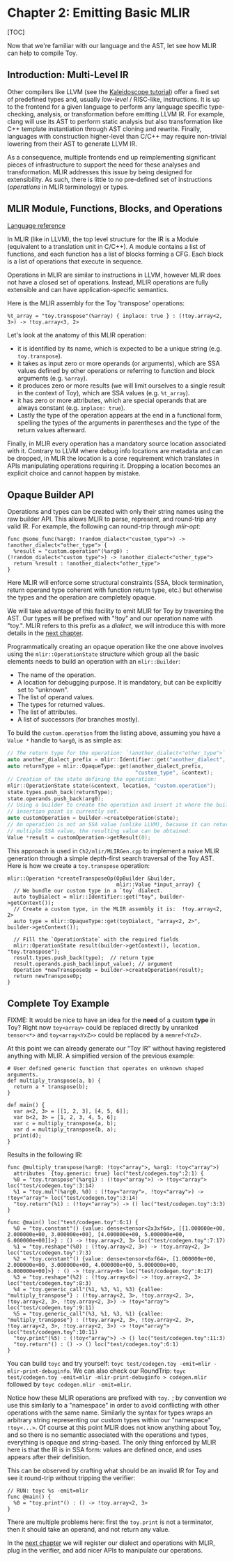# Chapter 2: Emitting Basic MLIR

[TOC]

Now that we're familiar with our language and the AST, let see how MLIR can help
to compile Toy.

## Introduction: Multi-Level IR

Other compilers like LLVM (see the
[Kaleidoscope tutorial](https://llvm.org/docs/tutorial/LangImpl01.html)) offer
a fixed set of predefined types and, usually *low-level* / RISC-like,
instructions. It is up to the frontend for a given language to perform any
language specific type-checking, analysis, or transformation before emitting
LLVM IR. For example, clang will use its AST to perform static analysis but also
transformation like C++ template instantiation through AST cloning and rewrite.
Finally, languages with construction higher-level than C/C++ may require
non-trivial lowering from their AST to generate LLVM IR.

As a consequence, multiple frontends end up reimplementing significant pieces of
infrastructure to support the need for these analyses and transformation. MLIR
addresses this issue by being designed for extensibility. As such, there is
little to no pre-defined set of instructions (*operations* in MLIR
terminology) or types.

## MLIR Module, Functions, Blocks, and Operations

[Language reference](LangRef.md#operations)

In MLIR (like in LLVM), the top level structure for the IR is a Module
(equivalent to a translation unit in C/C++). A module contains a list of
functions, and each function has a list of blocks forming a CFG. Each block is a
list of operations that execute in sequence.

Operations in MLIR are similar to instructions in LLVM, however MLIR does not
have a closed set of operations. Instead, MLIR operations are fully extensible
and can have application-specific semantics.

Here is the MLIR assembly for the Toy 'transpose' operations:

```MLIR(.mlir)
%t_array = "toy.transpose"(%array) { inplace: true } : (!toy.array<2, 3>) -> !toy.array<3, 2>
```

Let's look at the anatomy of this MLIR operation:

-   it is identified by its name, which is expected to be a unique string (e.g.
    `toy.transpose`).
-   it takes as input zero or more operands (or arguments), which are SSA values
    defined by other operations or referring to function and block arguments
    (e.g. `%array`).
-   it produces zero or more results (we will limit ourselves to a single result
    in the context of Toy), which are SSA values (e.g. `%t_array`).
-   it has zero or more attributes, which are special operands that are always
    constant (e.g. `inplace: true`).
-   Lastly the type of the operation appears at the end in a functional form,
    spelling the types of the arguments in parentheses and the type of the
    return values afterward.

Finally, in MLIR every operation has a mandatory source location associated with
it. Contrary to LLVM where debug info locations are metadata and can be dropped,
in MLIR the location is a core requirement which translates in APIs manipulating
operations requiring it. Dropping a location becomes an explicit choice and
cannot happen by mistake.


## Opaque Builder API

Operations and types can be created with only their string names using the
raw builder API. This allows MLIR to parse, represent, and round-trip any valid
IR. For example, the following can round-trip through *mlir-opt*:

```MLIR(.mlir)
func @some_func(%arg0: !random_dialect<"custom_type">) -> !another_dialect<"other_type"> {
  %result = "custom.operation"(%arg0) : (!random_dialect<"custom_type">) -> !another_dialect<"other_type">
  return %result : !another_dialect<"other_type">
}
```

Here MLIR will enforce some structural constraints (SSA, block termination,
return operand type coherent with function return type, etc.) but otherwise the
types and the operation are completely opaque.

We will take advantage of this facility to emit MLIR for Toy by traversing the
AST. Our types will be prefixed with "!toy" and our operation name with "toy.".
MLIR refers to this prefix as a *dialect*, we will introduce this with more
details in the [next chapter](Ch-3.md).

Programmatically creating an opaque operation like the one above involves using
the `mlir::OperationState` structure which group all the basic elements needs to
build an operation with an `mlir::Builder`:

-   The name of the operation.
-   A location for debugging purpose. It is mandatory, but can be explicitly set
    to "unknown".
-   The list of operand values.
-   The types for returned values.
-   The list of attributes.
-   A list of successors (for branches mostly).

To build the `custom.operation` from the listing above, assuming you have a
`Value *` handle to `%arg0`, is as simple as:

```c++
// The return type for the operation: `!another_dialect<"other_type">`
auto another_dialect_prefix = mlir::Identifier::get("another_dialect", &context);
auto returnType = mlir::OpaqueType::get(another_dialect_prefix,
                                         "custom_type", &context);
// Creation of the state defining the operation:
mlir::OperationState state(&context, location, "custom.operation");
state.types.push_back(returnType);
state.operands.push_back(arg0);
// Using a builder to create the operation and insert it where the builder
// insertion point is currently set.
auto customOperation = builder->createOperation(state);
// An operation is not an SSA value (unlike LLVM), because it can return
// multiple SSA value, the resulting value can be obtained:
Value *result = customOperation->getResult(0);
```

This approach is used in `Ch2/mlir/MLIRGen.cpp` to implement a naive MLIR
generation through a simple depth-first search traversal of the Toy AST. Here is
how we create a `toy.transpose` operation:

```
mlir::Operation *createTransposeOp(OpBuilder &builder,
                                   mlir::Value *input_array) {
  // We bundle our custom type in a `toy` dialect.
  auto toyDialect = mlir::Identifier::get("toy", builder->getContext());
  // Create a custom type, in the MLIR assembly it is:  !toy.array<2, 2>
  auto type = mlir::OpaqueType::get(toyDialect, "array<2, 2>", builder->getContext());

  // Fill the `OperationState` with the required fields
  mlir::OperationState result(builder->getContext(), location, "toy.transpose");
  result.types.push_back(type);  // return type
  result.operands.push_back(input_value); // argument
  Operation *newTransposeOp = builder->createOperation(result);
  return newTransposeOp;
}
```

## Complete Toy Example

FIXME: It would be nice to have an idea for the **need** of a custom **type** in
Toy? Right now `toy<array>` could be replaced directly by unranked `tensor<*>`
and `toy<array<YxZ>>` could be replaced by a `memref<YxZ>`.

At this point we can already generate our "Toy IR" without having registered
anything with MLIR. A simplified version of the previous example:

```Toy {.toy}
# User defined generic function that operates on unknown shaped arguments.
def multiply_transpose(a, b) {
  return a * transpose(b);
}

def main() {
  var a<2, 3> = [[1, 2, 3], [4, 5, 6]];
  var b<2, 3> = [1, 2, 3, 4, 5, 6];
  var c = multiply_transpose(a, b);
  var d = multiply_transpose(b, a);
  print(d);
}
```

Results in the following IR:

```MLIR(.mlir)
func @multiply_transpose(%arg0: !toy<"array">, %arg1: !toy<"array">)
  attributes  {toy.generic: true} loc("test/codegen.toy":2:1) {
  %0 = "toy.transpose"(%arg1) : (!toy<"array">) -> !toy<"array"> loc("test/codegen.toy":3:14)
  %1 = "toy.mul"(%arg0, %0) : (!toy<"array">, !toy<"array">) -> !toy<"array"> loc("test/codegen.toy":3:14)
  "toy.return"(%1) : (!toy<"array">) -> () loc("test/codegen.toy":3:3)
}

func @main() loc("test/codegen.toy":6:1) {
  %0 = "toy.constant"() {value: dense<tensor<2x3xf64>, [[1.000000e+00, 2.000000e+00, 3.000000e+00], [4.000000e+00, 5.000000e+00, 6.000000e+00]]>} : () -> !toy.array<2, 3> loc("test/codegen.toy":7:17)
  %1 = "toy.reshape"(%0) : (!toy.array<2, 3>) -> !toy.array<2, 3> loc("test/codegen.toy":7:3)
  %2 = "toy.constant"() {value: dense<tensor<6xf64>, [1.000000e+00, 2.000000e+00, 3.000000e+00, 4.000000e+00, 5.000000e+00, 6.000000e+00]>} : () -> !toy.array<6> loc("test/codegen.toy":8:17)
  %3 = "toy.reshape"(%2) : (!toy.array<6>) -> !toy.array<2, 3> loc("test/codegen.toy":8:3)
  %4 = "toy.generic_call"(%1, %3, %1, %3) {callee: "multiply_transpose"} : (!toy.array<2, 3>, !toy.array<2, 3>, !toy.array<2, 3>, !toy.array<2, 3>) -> !toy<"array"> loc("test/codegen.toy":9:11)
  %5 = "toy.generic_call"(%3, %1, %3, %1) {callee: "multiply_transpose"} : (!toy.array<2, 3>, !toy.array<2, 3>, !toy.array<2, 3>, !toy.array<2, 3>) -> !toy<"array"> loc("test/codegen.toy":10:11)
  "toy.print"(%5) : (!toy<"array">) -> () loc("test/codegen.toy":11:3)
  "toy.return"() : () -> () loc("test/codegen.toy":6:1)
}
```

You can build `toyc` and try yourself: `toyc test/codegen.toy -emit=mlir
-mlir-print-debuginfo`. We can also check our RoundTrip: `toyc test/codegen.toy
-emit=mlir -mlir-print-debuginfo > codegen.mlir` followed by `toyc codegen.mlir
-emit=mlir`.

Notice how these MLIR operations are prefixed with `toy.` ; by convention we use
this similarly to a "namespace" in order to avoid conflicting with other
operations with the same name. Similarly the syntax for types wraps an arbitrary
string representing our custom types within our "namespace" `!toy<...>`. Of
course at this point MLIR does not know anything about Toy, and so there is no
semantic associated with the operations and types, everything is opaque and
string-based. The only thing enforced by MLIR here is that the IR is in SSA
form: values are defined once, and uses appears after their definition.

This can be observed by crafting what should be an invalid IR for Toy and see it
round-trip without tripping the verifier:

```MLIR(.mlir)
// RUN: toyc %s -emit=mlir
func @main() {
  %0 = "toy.print"() : () -> !toy.array<2, 3>
}
```

There are multiple problems here: first the `toy.print` is not a terminator,
then it should take an operand, and not return any value.

In the [next chapter](Ch-3.md) we will register our dialect and operations with
MLIR, plug in the verifier, and add nicer APIs to manipulate our operations.
